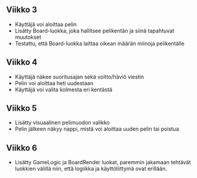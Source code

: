 ## Viikko 3

- Käyttäjä voi aloittaa pelin
- Lisätty Board-luokka, joka hallitsee pelikentän ja siinä tapahtuvat muutokset
- Testattu, että Board-luokka laittaa oikean määrän miinoja pelikentälle

## Viikko 4

- Käyttäjä näkee suoritusajan sekä voitto/häviö viestin
- Pelin voi aloittaa heti uudestaan
- Käyttäjä voi valita kolmesta eri kentästä

## Viikko 5

- Lisätty visuaalinen pelimuodon valikko
- Pelin jälkeen näkyy nappi, mistä voi aloittaa uuden pelin tai poistua

## Viikko 6

- Lisätty GameLogic ja BoardRender luokat, paremmin jakamaan tehtävät luokkien välillä niin, että logiikka ja käyttöliittymä ovat erillään.
